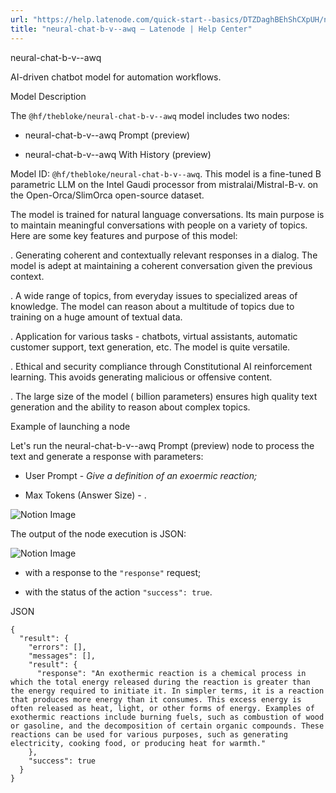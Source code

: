 ```yaml
---
url: "https://help.latenode.com/quick-start--basics/DTZDaghBEhShCXpUH/neural-chat-b-v--awq/kEYxeVTgJFacXFrHm"
title: "neural-chat-b-v--awq – Latenode | Help Center"
---
```


 neural-chat-b-v--awq

AI-driven chatbot model for automation workflows.


 Model Description

The `@hf/thebloke/neural-chat-b-v--awq` model includes two nodes:

- neural-chat-b-v--awq Prompt (preview)

- neural-chat-b-v--awq With History (preview)



Model ID: `@hf/thebloke/neural-chat-b-v--awq`. This model is a fine-tuned B parametric LLM on the Intel Gaudi  processor from mistralai/Mistral-B-v. on the Open-Orca/SlimOrca open-source dataset.

  

The model is trained for natural language conversations. Its main purpose is to maintain meaningful conversations with people on a variety of topics. Here are some key features and purpose of this model:

\. Generating coherent and contextually relevant responses in a dialog. The model is adept at maintaining a coherent conversation given the previous context.

\. A wide range of topics, from everyday issues to specialized areas of knowledge. The model can reason about a multitude of topics due to training on a huge amount of textual data.

\. Application for various tasks - chatbots, virtual assistants, automatic customer support, text generation, etc. The model is quite versatile.

\. Ethical and security compliance through Constitutional AI reinforcement learning. This avoids generating malicious or offensive content.

\. The large size of the model ( billion parameters) ensures high quality text generation and the ability to reason about complex topics.

  

 Example of launching a node

Let's run the neural-chat-b-v--awq Prompt (preview) node to process the text and generate a response with parameters:

- User Prompt - _Give a definition of an exoermic reaction;_

- Max Tokens (Answer Size) \- .

![Notion Image](https://www.notion.so/image/https%A%F%Fprod-files-secure.s.us-west-.amazonaws.com%Ffbefde--fff--dca%Fcd-d--be-dfef%FUntitled.png?table=block&id=d-a--c-cdcebd&cache=v)

The output of the node execution is JSON:

![Notion Image](https://www.notion.so/image/https%A%F%Fprod-files-secure.s.us-west-.amazonaws.com%Ffbefde--fff--dca%Fbaed-aa-ccd-bee-fc%FUntitled.png?table=block&id=d-a--ac-caa&cache=v)

- with a response to the `"response"` request;

- with the status of the action `"success": true`.

JSON

```
{
  "result": {
    "errors": [],
    "messages": [],
    "result": {
      "response": "An exothermic reaction is a chemical process in which the total energy released during the reaction is greater than the energy required to initiate it. In simpler terms, it is a reaction that produces more energy than it consumes. This excess energy is often released as heat, light, or other forms of energy. Examples of exothermic reactions include burning fuels, such as combustion of wood or gasoline, and the decomposition of certain organic compounds. These reactions can be used for various purposes, such as generating electricity, cooking food, or producing heat for warmth."
    },
    "success": true
  }
}
```